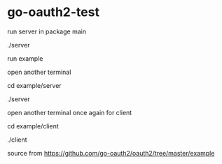 # go-oauth2-test

run server in package main

./server

run example

open another terminal 

cd example/server

./server

open another terminal once again for client

cd example/client 

./client

source from 
https://github.com/go-oauth2/oauth2/tree/master/example


